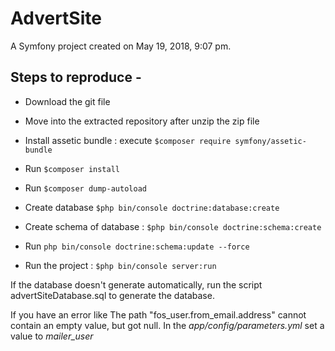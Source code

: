 
# AdvertSite

A Symfony project created on May 19, 2018, 9:07 pm.

## Steps to reproduce -

* Download the git file

* Move into the extracted repository after unzip the zip file

* Install assetic bundle : execute `$composer require symfony/assetic-bundle`

* Run `$composer install`

* Run `$composer dump-autoload`

* Create database `$php bin/console doctrine:database:create`

* Create schema of database : `$php bin/console doctrine:schema:create`

* Run `php bin/console doctrine:schema:update --force`

* Run the project : `$php bin/console server:run`

If the database doesn't generate automatically, run the script advertSiteDatabase.sql to generate the database.

If you have an error like The path "fos_user.from_email.address" cannot contain an empty value, but got null.
In the _app/config/parameters.yml_ set a value to _mailer_user_
